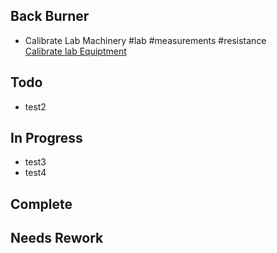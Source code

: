 ## Back Burner
- Calibrate Lab Machinery #lab #measurements #resistance  
  [Calibrate lab Equiptment](/Calibrate%20lab%20Equiptment.md)

## Todo
- test2  

## In Progress
- test3  
- test4  

## Complete

## Needs Rework